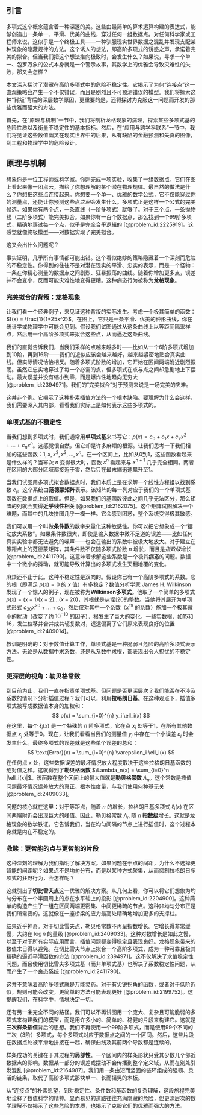## 引言
多项式这个概念蕴含着一种深邃的美。这些由最简单的算术运算构建的表达式，能够创造出一条单一、平滑、优美的曲线，穿过任何一组数据点。对任何科学家或工程师来说，这似乎是一个终极工具——一种驯服现实世界数据之混乱并发现支配某种现象的隐藏规律的方法。这个诱人的想法，即高阶多项式的诱惑之声，承诺着完美的拟合。但当我们把这个想法推向极致时，会发生什么？如果说，寻求一个单一、包罗万象的公式本身就是一个警示故事，其数学上的优雅会导致灾难性的失败，那又会怎样？

本文深入探讨了潜藏在高阶多项式中的危险不稳定性。它揭示了为何“连接点”这一直观策略会产生一个不仅错误，而且是剧烈且不可预测错误的模型。我们将探索这种“背叛”背后的深层数学原因，更重要的是，还将探讨为克服这一问题而开发的那些优雅而强大的方法。

首先，在“原理与机制”一节中，我们将剖析龙格现象的病理，探索某些多项式基的危险性质以及衡量不稳定性的基本指标。然后，在“应用与跨学科联系”一节中，我们将见证这些数值幽灵在现实世界中的后果，从有缺陷的金融预测和失真的图像，到工程和物理学中的危险设计。

## 原理与机制

想象你是一位工程师或科学家。你刚完成一项实验，收集了一组数据点。它们在图上看起来像一团点云，描绘了你想理解的某个潜在物理规律。最自然的做法是什么？你想把这些点连接起来。你想要一个单一、优雅的数学公式，它不仅能穿过你的测量点，还能让你预测这些点*之间*会发生什么。多项式正是这样一个公式的完美候选。如果你有两个点，一条直线（一阶多项式）就够了。对于三个点，一条抛物线（二阶多项式）能完美拟合。如果你有一百个数据点，那么找到一个99阶多项式，精确地穿过每一个点，似乎是完全合乎逻辑的 [@problem_id:2225919]。这感觉就像终极模型——对数据实现了完美拟合。

这又会出什么问题呢？

事实证明，几乎所有事情都可能出错。这个看似绝妙的策略隐藏着一个深刻而危险的不稳定性。你得到的往往不是对潜在现实的平滑、忠实的表示，而是一个怪物：一条在你精心测量的数据点之间剧烈、狂暴振荡的曲线。随着你增加更多点，误差并不会变小，反而可能灾难性地变得更糟。这种病态行为被称为**龙格现象**。

### 完美拟合的背叛：龙格现象

让我们看一个经典例子，来见证这种背叛的实际发生。考虑一个极其简单的函数：$f(x) = \frac{1}{1+25x^2}$。在图上，它只是一条平滑、优美的钟形曲线，你在统计学或物理学中可能会见到。假设我们试图通过从这条曲线上以等距间隔采样点，然后用一个高阶多项式来拟合这些点，从而逼近这条曲线。

我们的直觉告诉我们，当我们采样的点越来越多时——比如从一个6阶多项式增加到10阶，再到16阶——我们的近似应该会越来越好，越来越紧密地贴合真实曲线。但实际情况恰恰相反。随着多项式阶数的增加，它开始在区间两端附近剧烈振荡。虽然它忠实地穿过了每一个必需的点，但多项式在点与点之间却急剧地上下摆动。最大误差并没有缩小到零，而是爆炸性地趋向无穷大 [@problem_id:2394971]。我们的“完美拟合”对于预测来说是一场完美的灾难。

这并非个例。它揭示了这种朴素插值方法的一个根本缺陷。要理解为什么会这样，我们需要深入其内部，看看我们实际上是如何表示这些多项式的。

### 单项式基的不稳定性

当我们想到多项式时，我们通常用**单项式基**来书写它：$p(x) = c_0 + c_1x + c_2x^2 + \dots + c_nx^n$。这感觉很自然，但它却是许多麻烦的根源。让我们思考一下我们相加的这些函数：$1, x, x^2, x^3, \dots, x^n$。在一个区间上，比如从0到1，这些函数看起来是什么样的？当幂次 $n$ 变得很大时，函数 $x^n$ 看起来与 $x^{n+1}$ 几乎完全相同。两者在区间的大部分区域都接近于零，然后只在最末端迅速飙升至1。

当我们试图用多项式拟合数据点时，我们本质上是在求解一个线性方程组以找到系数 $c_j$。这个系统由**范德蒙矩阵**表示。该矩阵的每一列对应于我们的一个单项式基函数在数据点上的取值。但是，如果我们的基函数彼此之间几乎无法区分，那么矩阵的列就会变得**近乎线性相关** [@problem_id:2162075]。这个矩阵试图解决一个难题，而其中的几块拼图几乎一模一样。它会感到困惑，整个系统变得极其敏感。

我们可以用一个叫做**条件数**的数字来量化这种敏感性。你可以把它想象成一个“摆动放大系数”。如果条件数很大，即使是输入数据中微不足道的误差——比如任何真实实验中都无法避免的噪声——也会在输出的系数中被极大地放大。对于建立在等距点上的范德蒙矩阵，其条件数不仅随多项式阶数 $n$ 增长，而且是*指数级*增长 [@problem_id:2411790]。这意味着求解这些系数是一个极其**病态**的问题。数据中一个微小的抖动，就可能导致计算出的多项式发生天翻地覆的变化。

麻烦还不止于此。这种不稳定性是双向的。假设你已有一个高阶多项式的系数。它的根（即满足 $p(x) = 0$ 的 $x$ 值）有多稳定？数值分析学家 James H. Wilkinson 发现了一个惊人的例子，现在被称为**Wilkinson多项式**。他取了一个简单的多项式 $p(x) = (x-1)(x-2)\dots(x-20)$，其根就是从1到20的整数。当他将其展开为单项式形式 $c_{20}x^{20} + \dots + c_0$，然后仅对其中一个系数（$x^{19}$ 的系数）施加一个极其微小的扰动（改变了约 $10^{-10}$ 的因子），根发生了巨大的变化。一些实数根，如15和16，发生位移并合并成共轭复数对，远远偏离了它们原来表现良好的位置 [@problem_id:2409014]。

教训是明确的：对于数值计算工作，单项式基是一种脆弱且危险的高阶多项式表示方法。无论是从数据中求系数，还是从系数中求根，都表现出令人担忧的不稳定性。

### 更深层的视角：勒贝格常数

到目前为止，我们一直在指责单项式基。但问题是否更深层次？我们能否在不涉及系数的情况下分析插值过程？我们可以，利用**拉格朗日基**。在这种观点下，插值多项式被写成数据值本身的加权和：
$$ p(x) = \sum_{i=0}^{n} y_i \ell_i(x) $$
在这里，每个 $\ell_i(x)$ 是一个特殊的 $n$ 阶多项式，它在点 $x_i$ 处等于1，在所有其他数据点 $x_j$ 处等于0。现在，让我们看看当我们的测量值 $y_i$ 中存在一个小误差 $\varepsilon_i$ 时会发生什么。最终多项式的误差就是这些单个误差的总和：
$$ \text{Error}(x) = \sum_{i=0}^{n} \varepsilon_i \ell_i(x) $$
在任何点 $x$ 处，这些数据误差的最坏情况放大程度取决于这些拉格朗日基函数的绝对值之和。这就得到了**勒贝格函数** $\Lambda_n(x) = \sum_{i=0}^n |\ell_i(x)|$。该函数在整个区间上的最大值就是**勒贝格常数** $\Lambda_n$。这个常数是插值问题最坏情况误差放大的真正、根本性度量，与我们使用何种基无关 [@problem_id:2409033]。

问题的核心就在这里：对于等距点，随着 $n$ 的增长，拉格朗日基多项式 $\ell_i(x)$ 在区间两端附近会出现巨大的峰值。因此，勒贝格常数 $\Lambda_n$ 随 $n$ **指数级**增长。这就是龙格现象的数学铁证。它告诉我们，当在均匀间隔的节点上进行插值时，这个过程本身就是内在不稳定的。

### 救赎：更智能的点与更智能的片段

这种深刻的理解为我们指明了解决方案。如果问题在于点的间距，为什么不选择更智能的间距呢？如果点不是均匀分布，而是以某种方式聚集，从而抑制拉格朗日多项式的狂野行为，会怎样呢？

这就引出了**切比雪夫点**这一优雅的解决方案。从几何上看，你可以将它们想象为均匀分布在一个半圆周上的点在水平轴上的投影 [@problem_id:2204900]。这种简单的构造产生了一组在区间两端更密集、中间更稀疏的节点。这种非均匀分布正是我们所需要的。这就像在一座桥梁的应力最高处精确地增加更多的支撑柱。

结果近乎神奇。对于切比雪夫点，勒贝格常数不再呈指数增长。它增长得非常缓慢，大约在 $\log n$ 的量级 [@problem_id:2409033]。这种对数增长是如此之慢，以至于对于所有实际应用而言，插值问题都变得稳定且表现良好。龙格现象带来的数值末日得以避免。在切比雪夫节点上拟合一个高阶多项式，成为一种可靠且极其精确的逼近平滑函数的方法 [@problem_id:2394971]。这不仅解决了求值稳定性问题，而且使用切比雪夫多项式基（而非单项式基）也解决了系数稳定性问题，从而产生了一个良态系统 [@problem_id:2411790]。

这并不意味着高阶多项式就是万能灵药。对于有尖锐拐角的函数，或者对于低阶近似，规则可能会改变，更简单的方法可能表现更好 [@problem_id:2199752]。这提醒我们，在科学中，情境决定一切。

还有另一条完全不同的路径。我们可以不再试图用一个庞大、复杂且可能脆弱的多项式来构建我们的模型，而是用许多小的、简单的、稳健的片段来构建它。这就是**三次样条插值**背后的思想。我们不再使用一个99阶多项式，而是使用99个不同的三次（3阶）多项式，每个多项式对应于数据点之间的一个区间。然后，这些片段在数据点处被平滑地拼接在一起，确保曲线及其前两个导数都是连续的。

样条成功的关键在于其过程的**局部性**。一个区间内的样条形状只受其少数几个邻近数据点的影响。数据某一部分的误差或摆动不会传播到整个定义域，从而在别处引发混乱 [@problem_id:2164987]。我们用一条由短而坚固的链环组成的强韧、灵活的链条，取代了高阶多项式那块单一、长而摇晃的木板。

从“连接点”的朴素愿望，到对稳定性、条件数和基函数的复杂理解，这段旅程完美地诠释了数值科学的精神。显而易见的道路往往充满隐藏的危险，但更深层次的数学理解不仅揭示了这些危险的本质，也揭示了克服它们的优雅而强大的方法。

